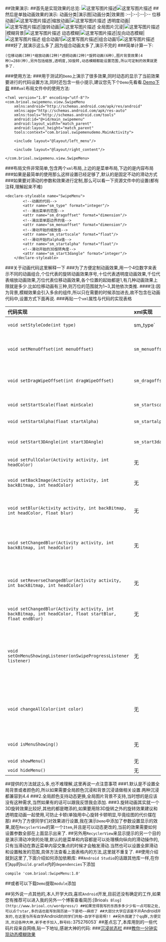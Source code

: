 ##效果演示:
##首先是实现效果的总览:
![这里写图片描述](https://github.com/Brioal/SwipeMenuDemo/blob/master/art/summary1.png)![这里写图片描述](https://github.com/Brioal/SwipeMenuDemo/blob/master/art/summary2.png)
##然后是单独动画效果的演示:
动画分类|演示图|动画分类|效果图
:--|:--|:--|:--
位移动画|![这里写图片描述](https://github.com/Brioal/SwipeMenuDemo/blob/master/art/1.gif)|缩放动画|![这里写图片描述](https://github.com/Brioal/SwipeMenuDemo/blob/master/art/2.gif)
透明度动画|![这里写图片描述](https://github.com/Brioal/SwipeMenuDemo/blob/master/art/3.gif)|旋转动画|![这里写图片描述](https://github.com/Brioal/SwipeMenuDemo/blob/master/art/4.gif)
全局图片沉浸|![这里写图片描述](https://github.com/Brioal/SwipeMenuDemo/blob/master/art/5.gif)|模糊背景|![这里写图片描述](https://github.com/Brioal/SwipeMenuDemo/blob/master/art/6.gif)
动态模糊|![这里写图片描述](https://github.com/Brioal/SwipeMenuDemo/blob/master/art/7.gif)|反向动态模糊|![这里写图片描述](https://github.com/Brioal/SwipeMenuDemo/blob/master/art/8.gif)
组合动画1|![这里写图片描述](https://github.com/Brioal/SwipeMenuDemo/blob/master/art/9.gif)|组合动画1|![这里写图片描述](https://github.com/Brioal/SwipeMenuDemo/blob/master/art/10.gif)
###好了,就演示这么多了,因为组合动画太多了,演示不完的
###简单计算一下:
```
(位移动画(3种)*缩放动画(2种)*透明动画(2种)*旋转动画(6种),图片背景效果(4种)=288(种),另外包括缩放,透明度,3D旋转,动态模糊都能设置范围,所以可定制的效果就更多了.

```
###使用方法:
###用于测试的`Demo`上演示了很多效果,同时动态的显示了当前效果要进行的代码设置方法,同时还包含一些小提示,建议您先下个`Demo`先看看.[Demo下载](http://www.brioal.cn/apks/SwipeMenuDemo.apk)
###`xml`布局文件中的使用方法:
```
<?xml version="1.0" encoding="utf-8"?>
<com.brioal.swipemenu.view.SwipeMenu
    xmlns:android="http://schemas.android.com/apk/res/android"
    xmlns:app="http://schemas.android.com/apk/res-auto"
    xmlns:tools="http://schemas.android.com/tools"
    android:id="@+id/main_swipemenu"
    android:layout_width="match_parent"
    android:layout_height="match_parent"
    tools:context="com.brioal.swipemenudemo.MainActivity">

    <include layout="@layout/left_menu"/>

    <include layout="@layout/right_content"/>

</com.brioal.swipemenu.view.SwipeMenu>

```
###布局文件非常简单,包含两个`xml`布局,上边的是菜单布局,下边的是内容布局
###如果是最简单的使用那么这样设置已经足够了,默认的是固定不动的滑动方式
###如果要对滑动的参数和效果进行定制,那么可以看一下资源文件中的设置(都有注释,理解起来不难)
```
<declare-styleable name="SwipeMenu">
        <!--动画的代码-->
        <attr name="sm_type" format="integer"/>
        <!--滑出菜单的范围-->
        <attr name="sm_dragoffset" format="dimension"/>
        <!--滑出菜单距边界的值-->
        <attr name="sm_menuoffset" format="dimension"/>
        <!--滑动开始的缩放值-->
        <attr name="sm_startscale" format="float"/>
        <!--滑动开始的alpha值-->
        <attr name="sm_startalpha" format="float"/>
        <!--滑动开始的3D旋转角度-->
        <attr name="sm_start3dangle" format="integer"/>
    </declare-styleable>
```
###关于动画代码这里解释一下
###为了方便定制动画效果,用一个4位数字来表示不同的动画组合,个位代表的旋转动画效果序号,十位代表透明度动画效果,千位代表缩放动画效果,万位代表位移动画效果,各个位置的起始都是1,有几种动画效果上限就是多少.比如位移动画有三种,则万位的范围就为1~3,其他依次类推.
####注:因为背景,模糊效果会引入多余的组件,所以只在需要的时候添加进去,故不包含在动画代码中,设置方式下面再说.
###再贴一个`xml`属性与代码的实现表格

代码实现|xml实现|功能
:--|:--|:--
`void setStyleCode(int type)`|sm_type`|设置动画效果代码
`void setMenuOffset(int menuOffset)`|`sm_menuoffset`|设置拉出菜单距离右边界的距离
`void setDragWipeOffset(int dragWipeOffset)`|`sm_dragoffset`|设置触发滑动的范围,为0则是全屏
`void setStartScale(float minScale)`|`sm_startscale`|设置起始缩放
`void setStartAlpha(float startAlpha)`|`sm_startalpha`|设置起始透明度
`void setStart3DAngle(int start3DAngle)`|`sm_start3dangle`|设置起始3D旋转角度
`void setFullColor(Activity activity, int headColor)`|无|设置全局颜色
`void setBackImage(Activity activity, int backBitmap, int headColor)`|无|设置全局图片背景并沉浸
`void setBlur(Activity activity, int backBitmap, int headColor, float blur)`|无|设置全局模糊背景并指定模糊程度
`void setChangedBlur(Activity activity, int backBitmap, int headColor)`|无|设置全局动态模糊(范围默认0~25f)
`void setReverseChangedBlur(Activity activity, int backBitmap, int headColor)`|无|设置反向动态模糊背景(范围默认0~25f)
`void setChangedBlur(Activity activity, int backBitmap, int headColor, float startBlur, float endBlur)`|无|设置指定范围的动态模糊
`void setOnMenuShowingListener(onSwipeProgressListener listener)`|无|设置滑动监听,回调获取菜单从隐藏到显示的进度,范围(0~1.0f)
`void changeAllColor(int color)`|无|改变全局颜色(需要先设置全局颜色否则报错)
`void isMenuShowing()`|无|返回当前菜单是否显示
`void showMenu()`|无|显示菜单
`void hideMenu()`|无|隐藏菜单

##提供的方法就这么多,也不难理解,这里再说一点注意事项
###1.默认是不设置全局背景或者颜色的,所以如果需要全局颜色沉浸和背景沉浸请做相关设置.两种沉浸都兼容到4.4
###2.全局颜色支持动态更换,全局图片背景不支持,当时想的是应该没有这种需求,当然如果有的话可以跟我反馈我会添加.
###3.旋转动画其实就一个3D旋转效果比较好,其他的都是瞎添的,如果要用除3D旋转之外的旋转效果建议和透明度动画一起使用,可防止卡顿(单独用中心旋转卡顿明显,毕竟绘图的代价摆在那)
##为了方便同学们对效果进行设置,我在演示`Demo`中添加了参数设置显示的效果,就在`RecyclerView`的第一个`Item`,并且是可以动态更改的,当前的效果需要如何设置参数全部在上面显示出来了.
##另外用`RecyclerView`来显示提示的另一个目的是演示滑动冲突的处理,默认的是菜单和内容都是可以处理横向纵向的滑动操作的,只有当滑动在靠近菜单内容交集点的时候才会触发滑动.当然也可以设置全屏滑动和设置触发的范围,具体方法查看上面表格内的方法,这里就不重复了.
##使用介绍就到这里了,下面介绍如何添加依赖库:
##`Android Studio`的话跟其他库一样,在你们`App`的`build.gradle`内的`dependencies`下添加
```
compile 'com.brioal:SwipeMenu:1.0'
```
##或者可以下载`Demo`提取`module`添加

##另外说一点其他的,本人开学大四,喜欢`Android`开发,目前还没有确定的工作,如果您有推荐可以进入我的另外一个博客查看简历:[Brioal`s Blog](http://www.brioal.cn/wordpress/)
##如果觉得我写的东西多多少少有一点可取之处,可以点个star,多的话也能写到简历装一下是吧~~麻烦了
##大部分大学应该是不开`Android`开发的,在这里与所有自学`Android`的同学们共勉~自学不容易啊!!
##另外我建了个qq群,方便交流,欢迎各种大神,新手老手加入,群号码:`375276053`
##差点忘了,本库用到的一些代码片段来自网络,贴一下地址,感谢大神的代码:
###[沉浸状态栏](https://github.com/laobie/StatusBarUtil)
###[教你一分钟实现动态模糊效果](http://mp.weixin.qq.com/s?__biz=MzA5MzI3NjE2MA==&mid=2650236619&idx=1&sn=7f4f97babcad9f62607e544efaf2d86e&scene=23&srcid=0809CmU7E9JVZ0ZIyCvG4nLh#rd)
